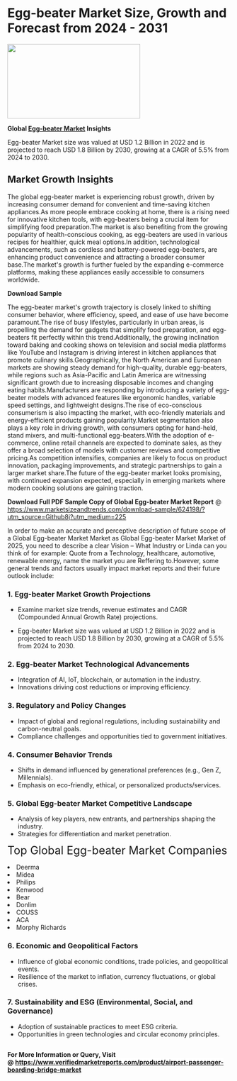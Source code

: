 <H1>Egg-beater Market Size, Growth and Forecast from 2024 - 2031</H1><img class="aligncenter size-medium wp-image-584254" src="https://thirdeyenews.in/wp-content/uploads/2024/09/Global-Market-Research-300x168.jpeg" alt="" width="300" height="168" /><p><strong>Global&nbsp;<a href="https://www.marketsizeandtrends.com/download-sample/624198/?utm_source=Github8j?utm_medium=225">Egg-beater Market</a> Insights</strong></p><p>Egg-beater Market size was valued at USD 1.2 Billion in 2022 and is projected to reach USD 1.8 Billion by 2030, growing at a CAGR of 5.5% from 2024 to 2030.</p><p><h2>Market Growth Insights</h2> <p>The global egg-beater market is experiencing robust growth, driven by increasing consumer demand for convenient and time-saving kitchen appliances.As more people embrace cooking at home, there is a rising need for innovative kitchen tools, with egg-beaters being a crucial item for simplifying food preparation.The market is also benefiting from the growing popularity of health-conscious cooking, as egg-beaters are used in various recipes for healthier, quick meal options.In addition, technological advancements, such as cordless and battery-powered egg-beaters, are enhancing product convenience and attracting a broader consumer base.The market's growth is further fueled by the expanding e-commerce platforms, making these appliances easily accessible to consumers worldwide.</p> <p><strong>Download Sample</strong></p> <p>The egg-beater market's growth trajectory is closely linked to shifting consumer behavior, where efficiency, speed, and ease of use have become paramount.The rise of busy lifestyles, particularly in urban areas, is propelling the demand for gadgets that simplify food preparation, and egg-beaters fit perfectly within this trend.Additionally, the growing inclination toward baking and cooking shows on television and social media platforms like YouTube and Instagram is driving interest in kitchen appliances that promote culinary skills.Geographically, the North American and European markets are showing steady demand for high-quality, durable egg-beaters, while regions such as Asia-Pacific and Latin America are witnessing significant growth due to increasing disposable incomes and changing eating habits.Manufacturers are responding by introducing a variety of egg-beater models with advanced features like ergonomic handles, variable speed settings, and lightweight designs.The rise of eco-conscious consumerism is also impacting the market, with eco-friendly materials and energy-efficient products gaining popularity.Market segmentation also plays a key role in driving growth, with consumers opting for hand-held, stand mixers, and multi-functional egg-beaters.With the adoption of e-commerce, online retail channels are expected to dominate sales, as they offer a broad selection of models with customer reviews and competitive pricing.As competition intensifies, companies are likely to focus on product innovation, packaging improvements, and strategic partnerships to gain a larger market share.The future of the egg-beater market looks promising, with continued expansion expected, especially in emerging markets where modern cooking solutions are gaining traction.</p> <p><span class=""><strong>Download Full PDF Sample Copy of Global Egg-beater Market Report</strong> @ <a href="https://www.marketsizeandtrends.com/download-sample/624198/?utm_source=Github8j?utm_medium=225" target="_blank">https://www.marketsizeandtrends.com/download-sample/624198/?utm_source=Github8j?utm_medium=225</a></span></p><p>In order to make an accurate and perceptive description of future scope of a Global&nbsp;Egg-beater Market Market as Global&nbsp;Egg-beater Market Market of 2025, you need to describe a clear Vision &ndash; What Industry or Linda can you think of for example: Quote from a Technology, healthcare, automotive, renewable energy, name the market you are Reffering to.However, some general trends and factors usually impact market reports and their future outlook include:</p><h3>1.&nbsp;<strong>Egg-beater Market Growth Projections</strong></h3><ul><li>Examine market size trends, revenue estimates and CAGR (Compounded Annual Growth Rate) projections.</li><li><p>Egg-beater Market size was valued at USD 1.2 Billion in 2022 and is projected to reach USD 1.8 Billion by 2030, growing at a CAGR of 5.5% from 2024 to 2030.</p></li></ul><h3>2.&nbsp;<strong>Egg-beater Market Technological Advancements</strong></h3><ul><li>Integration of AI, IoT, blockchain, or automation in the industry.</li><li>Innovations driving cost reductions or improving efficiency.</li></ul><h3>3.&nbsp;<strong>Regulatory and Policy Changes</strong></h3><ul><li>Impact of global and regional regulations, including sustainability and carbon-neutral goals.</li><li>Compliance challenges and opportunities tied to government initiatives.</li></ul><h3>4.&nbsp;<strong>Consumer Behavior Trends</strong></h3><ul><li>Shifts in demand influenced by generational preferences (e.g., Gen Z, Millennials).</li><li>Emphasis on eco-friendly, ethical, or personalized products/services.</li></ul><h3>5.&nbsp;<strong>Global Egg-beater Market Competitive Landscape</strong></h3><ul><li>Analysis of key players, new entrants, and partnerships shaping the industry.</li><li>Strategies for differentiation and market penetration.</li></ul><p data-pm-slice="1 1 []"><span style="color: inherit; font-family: inherit; font-size: 25px;">Top Global Egg-beater Market Companies</span></p><div class="" data-test-id=""><p><li>Deerma</li><li> Midea</li><li> Philips</li><li> Kenwood</li><li> Bear</li><li> Donlim</li><li> COUSS</li><li> ACA</li><li> Morphy Richards</li></p></div><h3>6.&nbsp;<strong>Economic and Geopolitical Factors</strong></h3><ul><li>Influence of global economic conditions, trade policies, and geopolitical events.</li><li>Resilience of the market to inflation, currency fluctuations, or global crises.</li></ul><h3>7.&nbsp;<strong>Sustainability and ESG (Environmental, Social, and Governance)</strong></h3><ul><li>Adoption of sustainable practices to meet ESG criteria.</li><li>Opportunities in green technologies and circular economy principles.</li></ul><h2><strong style="font-size: 14px;">For More Information or Query, Visit @&nbsp;</strong><a style="background-color: #ffffff; font-size: 14px;" href="https://www.marketsizeandtrends.com/report/egg-beater-market/" target="_blank">https://www.verifiedmarketreports.com/product/airport-passenger-boarding-bridge-market</a></h2>